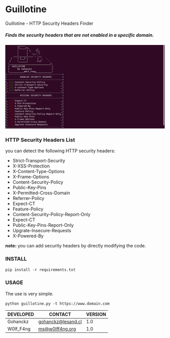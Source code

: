 # Guillotine

Guillotine - HTTP Security Headers Finder



##### Finds the security headers that are not enabled in a specific domain.

![test](https://raw.githubusercontent.com/Gohanckz/Banners/master/bannerGuillotine.png)

### HTTP Security Headers List

you can detect the following HTTP security headers:

* Strict-Transport-Security
* X-XSS-Protection
* X-Content-Type-Options
* X-Frame-Options
* Content-Security-Policy
* Public-Key-Pins
* X-Permitted-Cross-Domain
* Referrer-Policy
* Expect-CT
* Feature-Policy
* Content-Security-Policy-Report-Only
* Expect-CT
* Public-Key-Pins-Report-Only
* Upgrate-Insecure-Requests
* X-Powered-By

**note:** you can add security headers by directly modifying the code.

### INSTALL

```
pip install -r requirements.txt
```

### USAGE

The use is very simple.

```
python guillotine.py -t https://www.domain.com
```

DEVELOPED| CONTACT | VERSION
----------|---------|-------
Gohanckz |gohanckz@lesand.cl | 1.0
W0lf_F4ng|ms@w0lff4ng.org| 1.0
